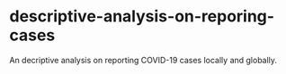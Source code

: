 # descriptive-analysis-on-reporing-cases
An decriptive analysis on reporting COVID-19 cases locally and globally.
